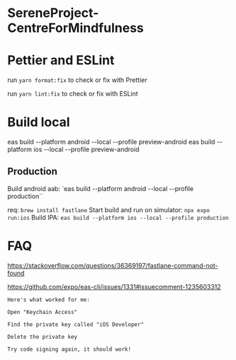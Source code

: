# SereneProject-CentreForMindfulness

# Pettier and ESLint

run `yarn format:fix` to check or fix with Prettier

run `yarn lint:fix` to check or fix with ESLint


# Build local

eas build --platform android --local --profile preview-android
eas build --platform ios --local --profile preview-android

## Production

Build android aab: `eas build --platform android --local --profile production``


req: `brew install fastlane`
Start build and run on simulator: `npx expo run:ios`
Build IPA: `eas build --platform ios --local --profile production`

# FAQ

https://stackoverflow.com/questions/36369197/fastlane-command-not-found

https://github.com/expo/eas-cli/issues/1331#issuecomment-1235603312

```
Here's what worked for me:

Open "Keychain Access"

Find the private key called "iOS Developer"

Delete the private key

Try code signing again, it should work!
```
